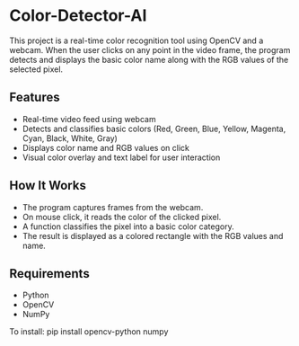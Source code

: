 # Color-Detector-AI
This project is a real-time color recognition tool using OpenCV and a webcam. When the user clicks on any point in the video frame, the program detects and displays the basic color name along with the RGB values of the selected pixel.
## Features

- Real-time video feed using webcam
- Detects and classifies basic colors (Red, Green, Blue, Yellow, Magenta, Cyan, Black, White, Gray)
- Displays color name and RGB values on click
- Visual color overlay and text label for user interaction

## How It Works

- The program captures frames from the webcam.
- On mouse click, it reads the color of the clicked pixel.
- A function classifies the pixel into a basic color category.
- The result is displayed as a colored rectangle with the RGB values and name.

##  Requirements

- Python 
- OpenCV 
- NumPy

To install:
pip install opencv-python numpy
